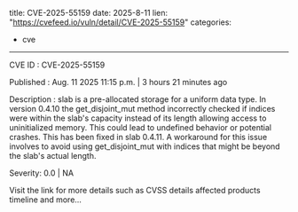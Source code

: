  
title: CVE-2025-55159
date: 2025-8-11
lien: "https://cvefeed.io/vuln/detail/CVE-2025-55159"
categories:
  - cve
---

CVE ID : CVE-2025-55159

Published :  Aug. 11
2025
11:15 p.m. | 3 hours
21 minutes ago

Description : slab is a pre-allocated storage for a uniform data type. In version 0.4.10
the get_disjoint_mut method incorrectly checked if indices were within the slab's capacity instead of its length
allowing access to uninitialized memory. This could lead to undefined behavior or potential crashes. This has been fixed in slab 0.4.11. A workaround for this issue involves to avoid using get_disjoint_mut with indices that might be beyond the slab's actual length.

Severity: 0.0 | NA

Visit the link for more details
such as CVSS details
affected products
timeline
and more...
